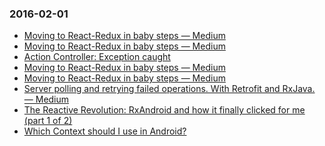 ### 2016-02-01
+ [Moving to React-Redux in baby steps — Medium](https://medium.com/@royisch/moving-to-react-redux-in-baby-steps-aea0402624bf#.diknocj68)<br>
+ [Moving to React-Redux in baby steps — Medium](https://medium.com/@royisch/moving-to-react-redux-in-baby-steps-aea0402624bf#.diknocj68)<br>
+ [Action Controller: Exception caught](http://localhost:3000/create?link=https%3A%2F%2Fmedium.com%2F%40royisch%2Fmoving-to-react-redux-in-baby-steps-aea0402624bf%23.diknocj68&title=Moving%20to%20React-Redux%20in%20baby%20steps%20%E2%80%94%20Medium&_t=1454330966879)<br>
+ [Moving to React-Redux in baby steps — Medium](https://medium.com/@royisch/moving-to-react-redux-in-baby-steps-aea0402624bf#.diknocj68)<br>
+ [Moving to React-Redux in baby steps — Medium](https://medium.com/@royisch/moving-to-react-redux-in-baby-steps-aea0402624bf#.diknocj68)<br>
+ [Server polling and retrying failed operations. With Retrofit and RxJava. — Medium](https://medium.com/@v.danylo/server-polling-and-retrying-failed-operations-with-retrofit-and-rxjava-8bcc7e641a5a#.2ac8v2hvw)<br>
+ [The Reactive Revolution: RxAndroid and how it finally clicked for me (part 1 of 2)](https://medium.com/@carl.whalley/the-reactive-revolution-rxandroid-and-how-it-finally-clicked-for-me-part-1-of-2-a35122a6091e#.ey9x10nub)
+ [Which Context should I use in Android?](https://medium.com/@ali.muzaffar/which-context-should-i-use-in-android-e3133d00772c#.n5t9xra7u)
